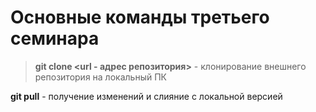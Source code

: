 # Основные команды третьего семинара

>**git clone <url - адрес репозитория>** - клонирование внешнего репозитория на локальный ПК

**git pull** - получение изменений и слияние с локальной версией